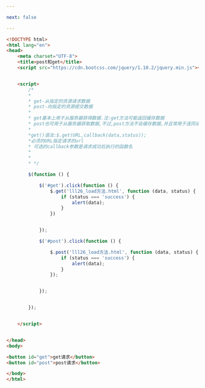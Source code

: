 ```yaml
---

next: false

---
```




<BlogInfo id="330" title="27.post和get" author="白日梦想猿" pv=0 read_times=0 pre_cost_time="0分59秒" category="jQuery学习" tag_list="['jQuery学习']" create_time="2021.10.15 16:52:15" update_time="2021.10.15 17:16:58" />

```html
<!DOCTYPE html>
<html lang="en">
<head>
    <meta charset="UTF-8">
    <title>post和get</title>
    <script src="https://cdn.bootcss.com/jquery/1.10.2/jquery.min.js"></script>


    <script>
        /*
        *
        * get-从指定的资源请求数据
        * post-向指定的资源提交数据
        *
        * get基本上用于从服务器获得数据.注:get方法可能返回缓存数据
        * post也可用于从服务器获取数据,不过,post方法不会缓存数据,并且常用于连同请求一起发送数据
        *
        *get()语法:$.get(URL,callback(data,status));
        *必须的URL指定请求的url
        * 可选的callback参数是请求成功后执行的函数名
        *
        *
        * */

        $(function () {

            $('#get').click(function () {
                $.get('lll26_load方法.html', function (data, status) {
                    if (status === 'success') {
                        alert(data);
                    }
                })


            });

            $('#post').click(function () {

                $.post('lll26_load方法.html', function (data, status) {
                    if (status === 'success') {
                        alert(data);
                    }
                });


            });


        });


    </script>


</head>
<body>

<button id="get">get请求</button>
<button id="post">post请求</button>

</body>
</html>
```



<ActionBox />

